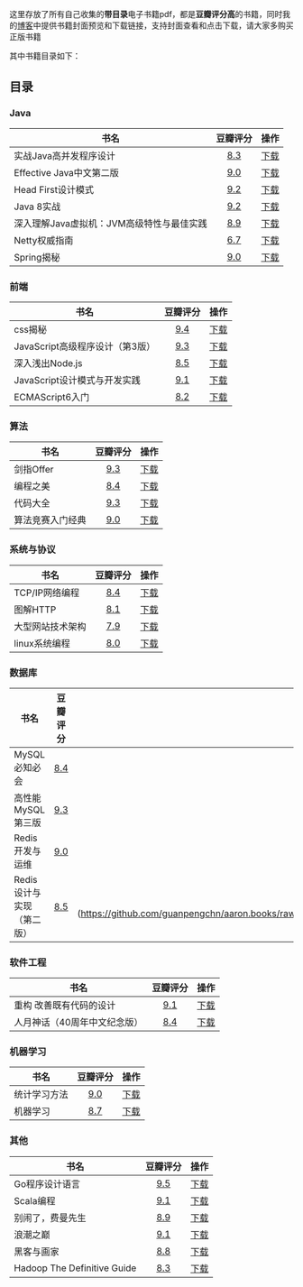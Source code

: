 这里存放了所有自己收集的**带目录**电子书籍pdf，都是**豆瓣评分高**的书籍，同时我的[博客](https://guanpengchn.github.io/#/book)中提供书籍封面预览和下载链接，支持封面查看和点击下载，请大家多购买正版书籍

其中书籍目录如下：

## 目录

### Java

|书名|豆瓣评分|操作|
|---|:-:|:-:|
|实战Java高并发程序设计|[8.3](https://book.douban.com/subject/26663605/)|[下载](https://github.com/guanpengchn/aaron.books/raw/master/%E5%AE%9E%E6%88%98Java%E9%AB%98%E5%B9%B6%E5%8F%91%E7%A8%8B%E5%BA%8F%E8%AE%BE%E8%AE%A1.pdf)|
|Effective Java中文第二版|[9.0](https://book.douban.com/subject/3360807/)|[下载](https://github.com/guanpengchn/aaron.books/raw/master/Effective%20Java%E4%B8%AD%E6%96%87%E7%AC%AC%E4%BA%8C%E7%89%88.pdf)|
|Head First设计模式|[9.2](https://book.douban.com/subject/2243615/)|[下载](https://github.com/guanpengchn/aaron.books/raw/master/Head%20First%E8%AE%BE%E8%AE%A1%E6%A8%A1%E5%BC%8F.pdf)|
|Java 8实战|[9.2](https://book.douban.com/subject/26772632/)|[下载](https://github.com/guanpengchn/aaron.books/raw/master/Java%208%E5%AE%9E%E6%88%98.pdf)|
|深入理解Java虚拟机：JVM高级特性与最佳实践|[8.9](https://book.douban.com/subject/24722612/)|[下载](https://github.com/guanpengchn/aaron.books/raw/master/%E6%B7%B1%E5%85%A5%E7%90%86%E8%A7%A3Java%E8%99%9A%E6%8B%9F%E6%9C%BA%EF%BC%9AJVM%E9%AB%98%E7%BA%A7%E7%89%B9%E6%80%A7%E4%B8%8E%E6%9C%80%E4%BD%B3%E5%AE%9E%E8%B7%B5.pdf)|
|Netty权威指南|[6.7](https://book.douban.com/subject/26373138/)|[下载](https://github.com/guanpengchn/aaron.books/raw/master/Netty%E6%9D%83%E5%A8%81%E6%8C%87%E5%8D%97.pdf)|
|Spring揭秘|[9.0](https://book.douban.com/subject/3897837/)|[下载](https://github.com/guanpengchn/aaron.books/raw/master/Spring%E6%8F%AD%E7%A7%98.pdf)| 

### 前端

|书名|豆瓣评分|操作|
|---|:-:|:-:|
|css揭秘|[9.4](https://book.douban.com/subject/26745943/)|[下载](https://github.com/guanpengchn/aaron.books/raw/master/css%E6%8F%AD%E7%A7%98.pdf)|
|JavaScript高级程序设计（第3版）|[9.3](https://book.douban.com/subject/10546125/)|[下载](https://github.com/guanpengchn/aaron.books/raw/master/JavaScript%E9%AB%98%E7%BA%A7%E7%A8%8B%E5%BA%8F%E8%AE%BE%E8%AE%A1%EF%BC%88%E7%AC%AC3%E7%89%88%EF%BC%89.pdf)|
|深入浅出Node.js|[8.5](https://book.douban.com/subject/25768396/)|[下载](https://github.com/guanpengchn/aaron.books/raw/master/%E6%B7%B1%E5%85%A5%E6%B5%85%E5%87%BANode.js.pdf)|
|JavaScript设计模式与开发实践|[9.1](https://book.douban.com/subject/26382780/)|[下载](https://github.com/guanpengchn/aaron.books/raw/master/JavaScript%E8%AE%BE%E8%AE%A1%E6%A8%A1%E5%BC%8F%E4%B8%8E%E5%BC%80%E5%8F%91%E5%AE%9E%E8%B7%B5.pdf)|
|ECMAScript6入门|[8.2](https://book.douban.com/subject/25966265/)|[下载](https://github.com/guanpengchn/aaron.books/raw/master/ECMAScript6%E5%85%A5%E9%97%A8.pdf)|

### 算法

|书名|豆瓣评分|操作|
|---|:-:|:-:|
|剑指Offer|[9.3](https://book.douban.com/subject/27008702/)|[下载](https://github.com/guanpengchn/aaron.books/raw/master/%E5%89%91%E6%8C%87Offer.pdf)|
|编程之美|[8.4](https://book.douban.com/subject/3004255/)|[下载](https://github.com/guanpengchn/aaron.books/raw/master/%E7%BC%96%E7%A8%8B%E4%B9%8B%E7%BE%8E.pdf)|
|代码大全|[9.3](https://book.douban.com/subject/1477390/)|[下载](https://github.com/guanpengchn/aaron.books/raw/master/%E4%BB%A3%E7%A0%81%E5%A4%A7%E5%85%A8.pdf)|
|算法竞赛入门经典|[9.0](https://book.douban.com/subject/25902102/)|[下载](https://github.com/guanpengchn/aaron.books/raw/master/%E7%AE%97%E6%B3%95%E7%AB%9E%E8%B5%9B%E5%85%A5%E9%97%A8%E7%BB%8F%E5%85%B8.pdf)| 

### 系统与协议

|书名|豆瓣评分|操作|
|---|:-:|:-:|
|TCP/IP网络编程|[8.4](https://book.douban.com/subject/25911735/)|[下载](https://github.com/guanpengchn/aaron.books/raw/master/TCP&IP%E7%BD%91%E7%BB%9C%E7%BC%96%E7%A8%8B.pdf)|
|图解HTTP|[8.1](https://book.douban.com/subject/25863515/)|[下载](https://github.com/guanpengchn/aaron.books/raw/master/%E5%9B%BE%E8%A7%A3HTTP.pdf)|
|大型网站技术架构|[7.9](https://book.douban.com/subject/25723064/)|[下载](https://github.com/guanpengchn/aaron.books/raw/master/%E5%A4%A7%E5%9E%8B%E7%BD%91%E7%AB%99%E6%8A%80%E6%9C%AF%E6%9E%B6%E6%9E%84.pdf)|
|linux系统编程|[8.0](https://book.douban.com/subject/3907181/)|[下载](https://github.com/guanpengchn/aaron.books/raw/master/linux%E7%B3%BB%E7%BB%9F%E7%BC%96%E7%A8%8B.pdf)| 

### 数据库

|书名|豆瓣评分|操作|
|---|:-:|:-:|
|MySQL必知必会|[8.4](https://book.douban.com/subject/3354490/)|[下载](https://github.com/guanpengchn/aaron.books/raw/master/MySQL%E5%BF%85%E7%9F%A5%E5%BF%85%E4%BC%9A.pdf)|
|高性能MySQL第三版|[9.3](https://book.douban.com/subject/23008813/)|[下载](https://github.com/guanpengchn/aaron.books/raw/master/%E9%AB%98%E6%80%A7%E8%83%BDmysql%E7%AC%AC%E4%B8%89%E7%89%88.pdf)|
|Redis开发与运维|[9.0](https://book.douban.com/subject/26971561/)|[下载](https://github.com/guanpengchn/aaron.books/raw/master/Redis%E5%BC%80%E5%8F%91%E4%B8%8E%E8%BF%90%E7%BB%B4.pdf)|
|Redis设计与实现（第二版）|[8.5](https://book.douban.com/subject/25900156/)|[下载](https://github.com/guanpengchn/aaron.books/raw/master/redis%E8%AE%BE%E8%AE%A1%E4%B8%8E%E5%AE%9E%E7%8E%B0(%E7%AC%AC%E4%BA%8C%E7%89%88.pdf)|

### 软件工程

|书名|豆瓣评分|操作|
|---|:-:|:-:|
|重构 改善既有代码的设计|[9.1](https://book.douban.com/subject/4262627/)|[下载](https://github.com/guanpengchn/aaron.books/raw/master/%E9%87%8D%E6%9E%84%20%E6%94%B9%E5%96%84%E6%97%A2%E6%9C%89%E4%BB%A3%E7%A0%81%E7%9A%84%E8%AE%BE%E8%AE%A1.pdf)|
|人月神话（40周年中文纪念版）|[8.4](https://book.douban.com/subject/26358448/)|[下载](https://github.com/guanpengchn/aaron.books/raw/master/%E4%BA%BA%E6%9C%88%E7%A5%9E%E8%AF%9D%EF%BC%8840%E5%91%A8%E5%B9%B4%E4%B8%AD%E6%96%87%E7%BA%AA%E5%BF%B5%E7%89%88%EF%BC%89.pdf)|

### 机器学习

|书名|豆瓣评分|操作|
|---|:-:|:-:|
|统计学习方法|[9.0](https://book.douban.com/subject/10590856/)|[下载](https://github.com/guanpengchn/aaron.books/raw/master/%E7%BB%9F%E8%AE%A1%E5%AD%A6%E4%B9%A0%E6%96%B9%E6%B3%95.pdf)|
|机器学习|[8.7](https://book.douban.com/subject/26708119/)|[下载](https://github.com/guanpengchn/aaron.books/raw/master/%E6%9C%BA%E5%99%A8%E5%AD%A6%E4%B9%A0.pdf)|

### 其他

|书名|豆瓣评分|操作|
|---|:-:|:-:|
|Go程序设计语言|[9.5](https://book.douban.com/subject/26859123/)|[下载](https://github.com/guanpengchn/aaron.books/raw/master/Go%E7%A8%8B%E5%BA%8F%E8%AE%BE%E8%AE%A1%E8%AF%AD%E8%A8%80.pdf)|
|Scala编程|[9.1](https://book.douban.com/subject/27591387/)|[下载](https://github.com/guanpengchn/aaron.books/raw/master/Scala%E7%BC%96%E7%A8%8B.pdf)|
|别闹了，费曼先生|[8.9](https://book.douban.com/subject/1037602/)|[下载](https://github.com/guanpengchn/aaron.books/raw/master/%E5%88%AB%E9%97%B9%E4%BA%86%EF%BC%8C%E8%B4%B9%E6%9B%BC%E5%85%88%E7%94%9F.pdf)|
|浪潮之巅|[9.1](https://book.douban.com/subject/6709783/)|[下载](https://github.com/guanpengchn/aaron.books/raw/master/%E6%B5%AA%E6%BD%AE%E4%B9%8B%E5%B7%85.pdf)|
|黑客与画家|[8.8](https://book.douban.com/subject/6021440/)|[下载](https://github.com/guanpengchn/aaron.books/raw/master/%E9%BB%91%E5%AE%A2%E4%B8%8E%E7%94%BB%E5%AE%B6.pdf)|
|Hadoop The Definitive Guide|[8.3](https://book.douban.com/subject/3220004/)|[下载](https://github.com/guanpengchn/aaron.books/raw/master/Hadoop%20The%20Definitive%20Guide.pdf)|
